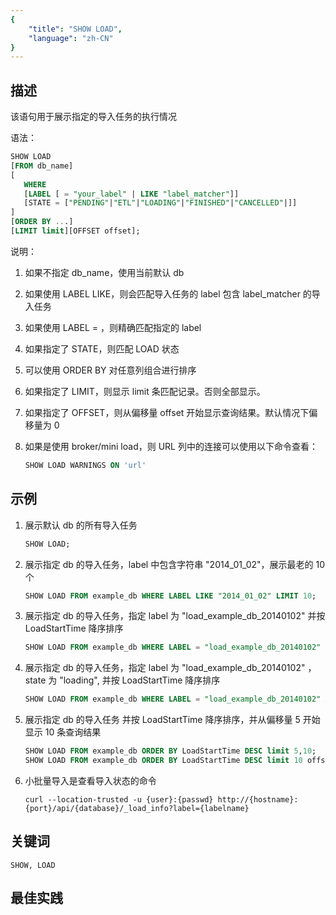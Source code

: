```yaml
---
{
    "title": "SHOW LOAD",
    "language": "zh-CN"
}
---
```


<!--
Licensed to the Apache Software Foundation (ASF) under one
or more contributor license agreements.  See the NOTICE file
distributed with this work for additional information
regarding copyright ownership.  The ASF licenses this file
to you under the Apache License, Version 2.0 (the
"License"); you may not use this file except in compliance
with the License.  You may obtain a copy of the License at

  http://www.apache.org/licenses/LICENSE-2.0

Unless required by applicable law or agreed to in writing,
software distributed under the License is distributed on an
"AS IS" BASIS, WITHOUT WARRANTIES OR CONDITIONS OF ANY
KIND, either express or implied.  See the License for the
specific language governing permissions and limitations
under the License.
-->


## 描述

该语句用于展示指定的导入任务的执行情况

语法：

```sql
SHOW LOAD
[FROM db_name]
[
   WHERE
   [LABEL [ = "your_label" | LIKE "label_matcher"]]
   [STATE = ["PENDING"|"ETL"|"LOADING"|"FINISHED"|"CANCELLED"|]]
]
[ORDER BY ...]
[LIMIT limit][OFFSET offset];
```

说明：


1) 如果不指定 db_name，使用当前默认 db
    
2)  如果使用 LABEL LIKE，则会匹配导入任务的 label 包含 label_matcher 的导入任务
    
3)  如果使用 LABEL = ，则精确匹配指定的 label
    
4) 如果指定了 STATE，则匹配 LOAD 状态
    
5) 可以使用 ORDER BY 对任意列组合进行排序
    
6)  如果指定了 LIMIT，则显示 limit 条匹配记录。否则全部显示。

7) 如果指定了 OFFSET，则从偏移量 offset 开始显示查询结果。默认情况下偏移量为 0

8)  如果是使用 broker/mini load，则 URL 列中的连接可以使用以下命令查看：
    
    ```sql
    SHOW LOAD WARNINGS ON 'url'
    ```

## 示例

1. 展示默认 db 的所有导入任务
    
    ```sql
    SHOW LOAD;
    ```

2. 展示指定 db 的导入任务，label 中包含字符串 "2014_01_02"，展示最老的 10 个
    
    ```sql
    SHOW LOAD FROM example_db WHERE LABEL LIKE "2014_01_02" LIMIT 10;
    ```

3. 展示指定 db 的导入任务，指定 label 为 "load_example_db_20140102" 并按 LoadStartTime 降序排序
    
    ```sql
    SHOW LOAD FROM example_db WHERE LABEL = "load_example_db_20140102" ORDER BY LoadStartTime DESC;
    ```

4. 展示指定 db 的导入任务，指定 label 为 "load_example_db_20140102" ，state 为 "loading", 并按 LoadStartTime 降序排序
    
    ```sql
    SHOW LOAD FROM example_db WHERE LABEL = "load_example_db_20140102" AND STATE = "loading" ORDER BY LoadStartTime DESC;
    ```

5. 展示指定 db 的导入任务 并按 LoadStartTime 降序排序，并从偏移量 5 开始显示 10 条查询结果
    
    ```sql
    SHOW LOAD FROM example_db ORDER BY LoadStartTime DESC limit 5,10;
    SHOW LOAD FROM example_db ORDER BY LoadStartTime DESC limit 10 offset 5;
    ```
    
6. 小批量导入是查看导入状态的命令
    
    ```
    curl --location-trusted -u {user}:{passwd} http://{hostname}:{port}/api/{database}/_load_info?label={labelname}
    ```

## 关键词

    SHOW, LOAD

## 最佳实践

